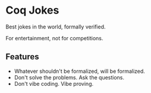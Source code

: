 # Coq Jokes
Best jokes in the world, formally verified.

For entertainment, not for competitions.

## Features
- Whatever shouldn't be formalized, will be formalized.
- Don't solve the problems. Ask the questions.
- Don't vibe coding. Vibe proving.